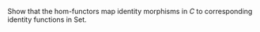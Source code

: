 Show that the hom-functors map identity morphisms in $`C`$ to corresponding identity functions in Set.
